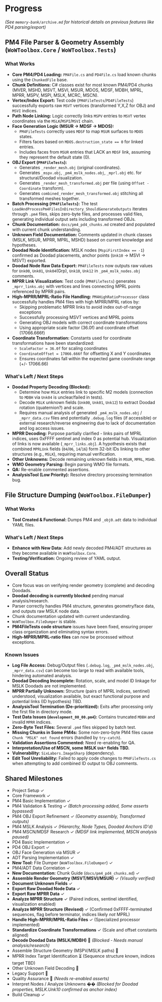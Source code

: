 # Progress

*(See `memory-bank/archive.md` for historical details on previous features like PD4 parsing/export)*

## PM4 File Parser & Geometry Assembly (`WoWToolbox.Core` / `WoWToolbox.Tests`)

### What Works
*   **Core PM4/PD4 Loading:** `PM4File.cs` and `PD4File.cs` load known chunks using the `ChunkedFile` base.
*   **Chunk Definitions:** C# classes exist for most known PM4/PD4 chunks (MVER, MSHD, MSVT, MSVI, MSUR, MDOS, MDSF, MDBH, MPRL, MPRR, MSPV, MSPI, MSLK, MCRC, MSCN).
*   **Vertex/Index Export:** Test code (`PM4FileTests`/`PD4FileTests`) successfully exports raw `MSVT` vertices (transformed Y,X,Z for OBJ) and `MSVI` indices.
*   **Path Node Linking:** Logic correctly links `MSPV` entries to `MSVT` vertex coordinates via the `MSLK`/`MSPI`/`MSVI` chain.
*   **Face Generation Logic (MSUR -> MDSF -> MDOS):**
    *   `PM4FileTests` correctly uses `MDSF` to map `MSUR` surfaces to `MDOS` states.
    *   Filters faces based on `MDOS.destruction_state == 0` for linked entries.
    *   Includes faces from `MSUR` entries that LACK an `MDSF` link, assuming they represent the default state (0).
*   **OBJ Export (`PM4FileTests`):**
    *   Generates `_render_mesh.obj` (original coordinates).
    *   Generates `_mspv.obj`, `_pm4_mslk_nodes.obj`, `_mprl.obj` etc. for structural/Doodad visualization.
    *   Generates `_render_mesh_transformed.obj` per file (using `Offset - Coordinate` transform).
    *   Generates `combined_render_mesh_transformed.obj` stitching all transformed meshes together.
*   **Batch Processing (`PM4FileTests`):** The test `LoadAndProcessPm4FilesInDirectory_ShouldGenerateOutputs` iterates through `.pm4` files, skips zero-byte files, and processes valid files, generating individual output sets including transformed OBJs.
*   **Chunk Documentation:** `docs/pm4_pd4_chunks.md` created and populated with current chunk understanding.
*   **Unknown Field Documentation:** Comments updated in chunk classes (MSLK, MSUR, MPRR, MPRL, MSHD) based on current knowledge and hypotheses.
*   **Doodad Node Identification:** MSLK nodes (`MspiFirstIndex == -1`) confirmed as Doodad placements, anchor points (`Unk10` -> MSVI -> MSVT) exported.
*   **Doodad Node Raw Data Export:** `PM4FileTests` now outputs raw values for `Unk00`, `Unk01`, `Unk04`(Grp), `Unk10`, `Unk12` in `_pm4_mslk_nodes.obj` comments.
*   **MPRR Link Visualization:** Test code (`PM4FileTests`) generates `_mprr_links.obj` with vertices and lines connecting MPRL points referenced by MPRR pairs.
*   **High-MPRR/MPRL-Ratio File Handling:** `PM4HighRatioProcessor` class successfully handles PM4 files with high MPRR/MPRL ratios by:
    *   Skipping problematic MPRR links to avoid index out-of-range exceptions
    *   Successfully processing MSVT vertices and MPRL points
    *   Generating OBJ models with correct coordinate transformations
    *   Using appropriate scale factor (36.0f) and coordinate offset (17066.666f)
*   **Coordinate Transformation:** Constants used for coordinate transformations have been standardized:
    *   `ScaleFactor = 36.0f` for scaling coordinates
    *   `CoordinateOffset = 17066.666f` for offsetting X and Y coordinates
    *   Ensures coordinates fall within the expected game coordinate range (+/- 17066.66)

### What's Left / Next Steps
*   **Doodad Property Decoding (Blocked):**
    *   Determine how `MSLK` entries link to specific M2 models (connection to `MDBH` via `Unk04` is unclear/failed in tests).
    *   Decode `MSLK` unknown fields (`Unk00`, `Unk01`, `Unk12`) to extract Doodad rotation (quaternion?) and scale.
    *   Requires manual analysis of generated `_pm4_mslk_nodes.obj` / `_mprr_data.csv` files and potentially `.debug.log` files (if accessible) or external research/reverse engineering due to lack of documentation and log access issues.
*   **MPRR Decoding:** Purpose partially clarified - links pairs of MPRL indices, uses 0xFFFF sentinel and index 0 as potential hub. Visualization of links is now available (`_mprr_links.obj`). A hypothesis exists that combined `MPRLUnk` fields (`04`/`06`, `14`/`16`) form 32-bit IDs linking to other structures (e.g., `MSLK`), requiring manual verification.
*   **Other Unknowns:** Decode remaining unknown fields in `MSUR`, `MPRL`, `MSHD`.
*   **WMO Geometry Parsing:** Begin parsing WMO file formats.
*   **QA:** Re-enable commented assertions.
*   **AnalysisTool (Low Priority):** Resolve directory processing termination bug.

## File Structure Dumping (`WoWToolbox.FileDumper`)

### What Works
*   **Tool Created & Functional:** Dumps PM4 and `_obj0.adt` data to individual YAML files.

### What's Left / Next Steps
*   **Enhance with New Data:** Add newly decoded PM4/ADT structures as they become available in `WoWToolbox.Core`.
*   **Testing/Verification:** Ongoing review of YAML output.

## Overall Status
*   Core focus was on verifying render geometry (complete) and decoding Doodads.
*   **Doodad decoding is currently blocked** pending manual analysis/research.
*   Parser correctly handles PM4 structure, generates geometry/face data, and outputs raw MSLK node data.
*   Chunk documentation updated with current understanding.
*   `WoWToolbox.FileDumper` is stable.
*   **PM4FileTests code structure** issues have been fixed, ensuring proper class organization and eliminating syntax errors.
*   **High-MPRR/MPRL-ratio files** can now be processed without exceptions.

### Known Issues
*   **Log File Access:** Debug/Output files (`.debug.log`, `_pm4_mslk_nodes.obj`, `_mprr_data.csv`) can become too large to read with available tools, hindering automated analysis.
*   **Doodad Decoding Incomplete:** Rotation, scale, and model ID linkage for MSLK Doodads are not implemented.
*   **MPRR Partially Unknown:** Structure (pairs of MPRL indices, sentinel) understood, visualization available, but exact functional purpose and potential links (ID hypothesis) TBD.
*   **AnalysisTool Termination (De-prioritized):** Exits after processing only the first file in directory mode.
*   **Test Data Issues (`development_00_00.pm4`):** Contains truncated `MDBH` and invalid `MPRR` indices.
*   **Zero-Byte Test Files:** Several `.pm4` files skipped by batch test.
*   **Missing Chunks in Some PM4s:** Some non-zero-byte PM4 files cause `Chunk "MSLK" not found` errors (handled by `try-catch`).
*   **Validation Assertions Commented:** Need re-enabling for QA.
*   **Interpretation/Use of MSCN, some MSLK `Unk*` fields TBD.**
*   **Vulnerability:** `SixLabors.ImageSharp` (dependency).
*   **Edit Tool Unreliability:** Failed to apply code changes to `PM4FileTests.cs` when attempting to add combined ID output to OBJ comments.

## Shared Milestones

*   Project Setup ✓
*   Core Framework ✓
*   PM4 Basic Implementation ✓
*   PM4 Validation & Testing ✓ *(Batch processing added, Some asserts bypassed)*
*   PM4 OBJ Export Refinement ✓ *(Geometry assembly, Transformed outputs)*
*   PM4 MSLK Analysis ✓ *(Hierarchy, Node Types, Doodad Anchors ID'd)*
*   PM4 MSCN/MDSF Research ✓ *(MDSF link implemented, MSCN analysis paused)*
*   PD4 Basic Implementation ✓
*   PD4 OBJ Export ✓
*   OBJ Face Generation via MSUR ✓
*   ADT Parsing Implementation ✓
*   **New Tool:** File Dumper (`WoWToolbox.FileDumper`) ✓
*   PM4/ADT Data Correlation ✓
*   **New Documentation:** Chunk Guide (`docs/pm4_pd4_chunks.md`) ✓
*   **Assemble Render Geometry (MSVT/MSVI/MSUR)** ✓ *(Visually verified)*
*   **Document Unknown Fields** ✓
*   **Export Raw Doodad Node Data** ✓
*   **Export Raw MPRR Data** ✓
*   **Analyze MPRR Structure** ✓ (Paired indices, sentinel identified, visualization enabled)
*   **Analyze MPRR Structure (Revised)** ✓ (Confirmed 0xFFFF-terminated sequences, flag before terminator, indices likely *not* MPRL)
*   **Handle High-MPRR/MPRL-Ratio Files** ✓ (Specialized processor implemented)
*   **Standardize Coordinate Transformations** ✓ (Scale and offset constants aligned)
*   **Decode Doodad Data (MSLK/MDBH)** 🚧 *(Blocked - Needs manual analysis/research)*
*   Assemble Structure Geometry (MSPV/MSLK paths) 🔲
*   MPRR Index Target Identification ⏳ (Sequence structure known, indices target TBD)
*   Other Unknown Field Decoding 🔲
*   Legacy Support 🔲
*   Quality Assurance 🔲 *(Needs re-enabled asserts)*
*   Interpret Nodes / Analyze Unknowns �� *(Blocked for Doodad properties, MSLK.Unk10 confirmed as anchor index)*
*   Build Cleanup ✓ 